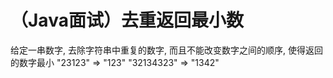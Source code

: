 # （Java面试）去重返回最小数

给定一串数字, 去除字符串中重复的数字, 而且不能改变数字之间的顺序, 使得返回的数字最小 "23123" => "123" "32134323" => "1342"
